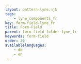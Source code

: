 ```yaml
---
layout: pattern-lyne.njk
tags: 
    - lyne_components_fr
key: form-field-lyne_fr
title: Form-Field
parent: form-field-folder-lyne_fr
keywords: form-field
order: 20
availablelanguages: 
    - de
    - en
---
```

